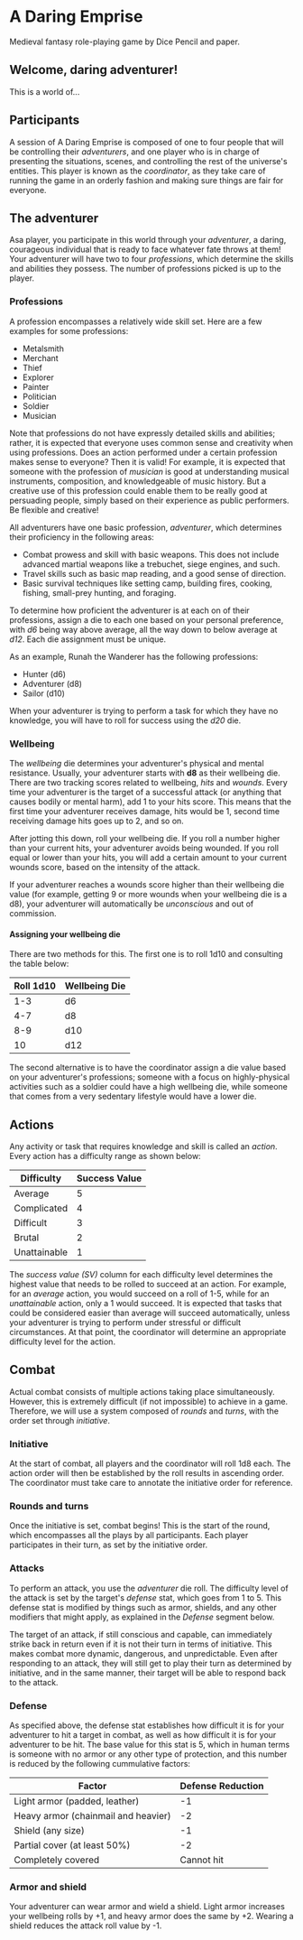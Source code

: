 # A Daring Emprise
Medieval fantasy role-playing game by Dice Pencil and paper.

## Welcome, daring adventurer!

This is a world of...

## Participants

A session of A Daring Emprise is composed of one to four people that will be controlling their *adventurers*, and one player who is in charge of presenting the situations, scenes, and controlling the rest of the universe's entities. This player is known as the *coordinator*, as they take care of running the game in an orderly fashion and making sure things are fair for everyone.

## The adventurer

Asa player, you participate in this world through your *adventurer*, a daring, courageous individual that is ready to face whatever fate throws at them! Your adventurer will have two to four _professions_, which determine the skills and abilities they possess. The number of professions picked is up to the player.
 
### Professions

A profession encompasses a relatively wide skill set. Here are a few examples for some professions:

- Metalsmith
- Merchant
- Thief
- Explorer
- Painter
- Politician
- Soldier
- Musician

 Note that professions do not have expressly detailed skills and abilities; rather, it is expected that everyone uses common sense and creativity when using professions. Does an action performed under a certain profession makes sense to everyone? Then it is valid! For example, it is expected that someone with the profession of _musician_ is good at understanding musical instruments, composition, and knowledgeable of music history. But a creative use of this profession could enable them to be really good at persuading people, simply based on their experience as public performers. Be flexible and creative!

All adventurers have one basic profession, *adventurer*, which determines their proficiency in the following areas:

- Combat prowess and skill with basic weapons. This does not include advanced martial weapons like a trebuchet, siege engines, and such.
- Travel skills such as basic map reading, and a good sense of direction. 
- Basic survival techniques like setting camp, building fires, cooking, fishing, small-prey hunting, and foraging.

To determine how proficient the adventurer is at each on of their professions, assign a die to each one based on your personal preference, with *d6* being way above average, all the way down to below average at *d12*. Each die assignment must be unique.

As an example, Runah the Wanderer has the following professions:

- Hunter (d6)
- Adventurer (d8)
- Sailor (d10)

When your adventurer is trying to perform a task for which they have no knowledge, you will have to roll for success using the *d20* die.

### Wellbeing 

The *wellbeing* die determines your adventurer's physical and mental resistance. Usually, your adventurer starts with **d8** as their wellbeing die. There are two tracking scores related to wellbeing, *hits* and *wounds*. Every time your adventurer is the target of a successful attack (or anything that causes bodily or mental harm), add 1 to your hits score. This means that the first time your adventurer receives damage, hits would be 1, second time receiving damage hits goes up to 2, and so on.

After jotting this down, roll your wellbeing die. If you roll a number higher than your current hits, your adventurer avoids being wounded. If you roll equal or lower than your hits, you will add a certain amount to your current wounds score, based on the intensity of the attack.

If your adventurer reaches a wounds score higher than their wellbeing die value (for example, getting 9 or more wounds when your wellbeing die is a d8), your adventurer will automatically be *unconscious* and out of commission.

#### Assigning your wellbeing die

There are two methods for this. The first one is to roll 1d10 and consulting the table below:

| Roll 1d10 | Wellbeing Die |
|-----------|---------------|
| 1-3       | d6            |
| 4-7       | d8            |
| 8-9       | d10           |
| 10        | d12           |

The second alternative is to have the coordinator assign a die value based on your adventurer's professions; someone with a focus on highly-physical activities such as a soldier could have a high wellbeing die, while someone that comes from a very sedentary lifestyle would have a lower die.

## Actions

Any activity or task that requires knowledge and skill is called an *action*. Every action has a difficulty range as shown below:

| Difficulty   | Success Value |
|--------------|---------------|
| Average      | 5             |
| Complicated  | 4             |
| Difficult    | 3             |
| Brutal       | 2             |
| Unattainable | 1             |

 The *success value (SV)* column for each difficulty level determines the highest value that needs to be rolled to succeed at an action. For example, for an *average* action, you would succeed on a roll of 1-5, while for an *unattainable* action, only a 1 would succeed. It is expected that tasks that could be considered easier than average will succeed automatically, unless your adventurer is trying to perform under stressful or difficult circumstances. At that point, the coordinator will determine an appropriate difficulty level for the action.

## Combat

Actual combat consists of multiple actions taking place simultaneously. However, this is extremely difficult (if not impossible) to achieve in a game. Therefore, we will use a system composed of *rounds* and *turns*, with the order set through *initiative*.

### Initiative

At the start of combat, all players and the coordinator will roll 1d8 each. The action order will then be established by the roll results in ascending order. The coordinator must take care to annotate the initiative order for reference.

### Rounds and turns

Once the initiative is set, combat begins! This is the start of the round, which encompasses all the plays by all participants. Each player participates in their turn, as set by the initiative order.

### Attacks

To perform an attack, you use the *adventurer* die roll. The difficulty level of the attack is set by the target's *defense* stat, which goes from 1 to 5. This defense stat is modified by things such as armor, shields, and any other modifiers that might apply, as explained in the *Defense* segment below.

The target of an attack, if still conscious and capable, can immediately strike back in return even if it is not their turn in terms of initiative. This makes combat more dynamic, dangerous, and unpredictable. Even after responding to an attack, they will still get to play their turn as determined by initiative, and in the same manner, their target will be able to respond back to the attack.

### Defense

As specified above, the defense stat establishes how difficult it is for your adventurer to hit a target in combat, as well as how difficult it is for your adventurer to be hit. The base value for this stat is 5, which in human terms is someone with no armor or any other type of protection, and this number is reduced by the following cummulative factors:

| Factor                              | Defense Reduction |
|-------------------------------------|-------------------|
| Light armor (padded, leather)       | -1                |
| Heavy armor (chainmail and heavier) | -2                |
| Shield (any size)                   | -1                |
| Partial cover (at least 50%)        | -2                |
| Completely covered                  | Cannot hit        |

### Armor and shield

Your adventurer can wear armor and wield a shield. Light armor increases your wellbeing rolls by +1, and heavy armor does the same by +2. Wearing a shield reduces the attack roll value by -1.
